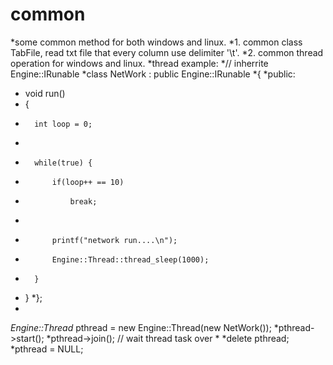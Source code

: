 # common
*some common method for both windows and linux.
*1. common class TabFile, read txt file that every column use delimiter '\t'.
*2. common thread operation for windows and linux.
*thread example:
*// inherrite Engine::IRunable
*class NetWork : public Engine::IRunable
*{
*public:
*	void run()
*	{
*		int loop = 0;
*
*		while(true) {
*			if(loop++ == 10)
*				break;
*
*			printf("network run....\n");
*			Engine::Thread::thread_sleep(1000);
*		}
*	}
*};
*
*Engine::Thread* pthread = new Engine::Thread(new NetWork());
*pthread->start();
*pthread->join(); // wait thread task over
*
*delete pthread;
*pthread = NULL; 
